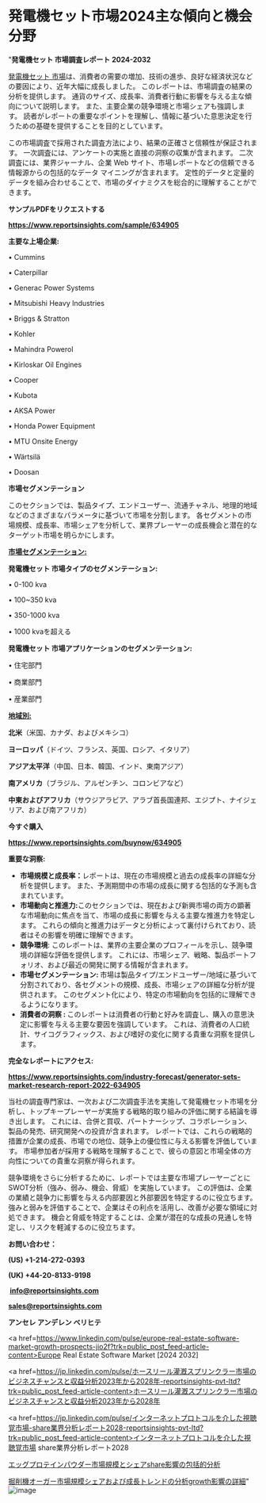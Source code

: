 # 発電機セット市場2024主な傾向と機会分野

"<strong>発電機セット 市場調査レポート 2024-2032</strong>

<a href=https://www.reportsinsights.com/sample/634905>発電機セット 市場</a>は、消費者の需要の増加、技術の進歩、良好な経済状況などの要因により、近年大幅に成長しました。 このレポートは、市場調査の結果の分析を提供します。 通貨のサイズ、成長率、消費者行動に影響を与える主な傾向について説明します。 また、主要企業の競争環境と市場シェアも強調します。 読者がレポートの重要なポイントを理解し、情報に基づいた意思決定を行うための基礎を提供することを目的としています。

この市場調査で採用された調査方法により、結果の正確さと信頼性が保証されます。 一次調査には、アンケートの実施と直接の洞察の収集が含まれます。 二次調査には、業界ジャーナル、企業 Web サイト、市場レポートなどの信頼できる情報源からの包括的なデータ マイニングが含まれます。 定性的データと定量的データを組み合わせることで、市場のダイナミクスを総合的に理解することができます。

<strong><b>サンプルPDFをリクエストする</b></strong>

<a href=https://www.reportsinsights.com/sample/634905><strong><u>https://www.reportsinsights.com/sample/634905</u></strong></a>

<strong>主要な上場企業:</strong>

• Cummins

• Caterpillar

• Generac Power Systems

• Mitsubishi Heavy Industries

• Briggs & Stratton

• Kohler

• Mahindra Powerol

• Kirloskar Oil Engines

• Cooper

• Kubota

• AKSA Power

• Honda Power Equipment

• MTU Onsite Energy

• Wärtsilä

• Doosan

<strong>市場セグメンテーション</strong>

このセクションでは、製品タイプ、エンドユーザー、流通チャネル、地理的地域などのさまざまなパラメータに基づいて市場を分割します。 各セグメントの市場規模、成長率、市場シェアを分析して、業界プレーヤーの成長機会と潜在的なターゲット市場を明らかにします。

<strong><u>市場セグメンテーション</u></strong><strong><u>:</u></strong>

<strong>発電機セット 市場タイプのセグメンテーション:</strong>

• 0-100 kva

• 100~350 kva

• 350-1000 kva

• 1000 kvaを超える

<strong>発電機セット 市場アプリケーションのセグメンテーション:</strong>

• 住宅部門

• 商業部門

• 産業部門

<strong><u>地域別</u></strong><strong><u>:</u></strong>

<strong>北米</strong>（米国、カナダ、およびメキシコ）

<strong>ヨーロッパ</strong>（ドイツ、フランス、英国、ロシア、イタリア）

<strong>アジア太平洋</strong>（中国、日本、韓国、インド、東南アジア）

<strong>南アメリカ</strong>（ブラジル、アルゼンチン、コロンビアなど）

<strong>中東およびアフリカ</strong>（サウジアラビア、アラブ首長国連邦、エジプト、ナイジェリア、および南アフリカ）

<strong>今すぐ購入</strong>

<a href=https://www.reportsinsights.com/buynow/634905><strong><u>https://www.reportsinsights.com/buynow/634905</u></strong></a>

<strong>重要な洞察:</strong>
<ul>
  <li><strong>市場規模と成長率：</strong>レポートは、現在の市場規模と過去の成長率の詳細な分析を提供します。 また、予測期間中の市場の成長に関する包括的な予測も含まれています。</li>
  <li><strong>市場動向と推進力:</strong>このセクションでは、現在および新興市場の両方の顕著な市場動向に焦点を当て、市場の成長に影響を与える主要な推進力を特定します。 これらの傾向と推進力はデータと分析によって裏付けられており、読者はその影響を明確に理解できます。</li>
  <li><strong>競争環境</strong>: このレポートは、業界の主要企業のプロフィールを示し、競争環境の詳細な評価を提供します。 これには、市場シェア、戦略、製品ポートフォリオ、および最近の開発に関する情報が含まれます。</li>
  <li><strong>市場セグメンテーション: </strong>市場は製品タイプ/エンドユーザー/地域に基づいて分割されており、各セグメントの規模、成長、市場シェアの詳細な分析が提供されます。 このセグメント化により、特定の市場動向を包括的に理解できるようになります。</li>
  <li><strong>消費者の洞察 : </strong>このレポートは消費者の行動と好みを調査し、購入の意思決定に影響を与える主要な要因を強調しています。 これは、消費者の人口統計、サイコグラフィックス、および嗜好の変化に関する貴重な洞察を提供します。</li>
</ul>
<strong>完全なレポートにアクセス:</strong>

<a href=https://www.reportsinsights.com/industry-forecast/generator-sets-market-research-report-2022-634905><strong><u><b>https://www.reportsinsights.com/industry-forecast/generator-sets-market-research-report-2022-634905</b></u></strong></a>

当社の調査専門家は、一次および二次調査手法を実施して発電機セット市場を分析し、トップキープレーヤーが実施する戦略的取り組みの評価に関する結論を導き出します。 これには、合併と買収、パートナーシップ、コラボレーション、製品の発売、研究開発への投資が含まれます。 レポートでは、これらの戦略的措置が企業の成長、市場での地位、競争上の優位性に与える影響を評価しています。 市場参加者が採用する戦略を理解することで、彼らの意図と市場全体の方向性についての貴重な洞察が得られます。

競争環境をさらに分析するために、レポートでは主要な市場プレーヤーごとにSWOT分析（強み、弱み、機会、脅威）を実施しています。 この評価は、企業の業績と競争力に影響を与える内部要因と外部要因を特定するのに役立ちます。 強みと弱みを評価することで、企業はその利点を活用し、改善が必要な領域に対処できます。 機会と脅威を特定することは、企業が潜在的な成長の見通しを特定し、リスクを軽減するのに役立ちます。

<strong>お問い合わせ：</strong>

<strong>(US) +1-214-272-0393</strong>

<strong>(UK) +44-20-8133-9198</strong>

<strong> </strong><a href=info@reportsinsights.com><strong><u>info@reportsinsights.com</u></strong></a>

<a href=sales@reportsinsights.com><strong><u>sales@reportsinsights.com</u></strong></a>

<strong>アンセレ アンデレン ベリヒテ</strong>

<a href=https://www.linkedin.com/pulse/europe-real-estate-software-market-growth-prospects-jio2f?trk=public_post_feed-article-content>Europe Real Estate Software Market [2024 2032]</a>

<a href=https://jp.linkedin.com/pulse/ホースリール灌漑スプリンクラー市場のビジネスチャンスと収益分析2023年から2028年-reportsinsights-pvt-ltd?trk=public_post_feed-article-content>ホースリール灌漑スプリンクラー市場のビジネスチャンスと収益分析2023年から2028年</a>

<a href=https://jp.linkedin.com/pulse/インターネットプロトコルを介した視聴覚市場-share業界分析レポート2028-reportsinsights-pvt-ltd?trk=public_post_feed-article-content>インターネットプロトコルを介した視聴覚市場 share業界分析レポート2028</a>

<a href=https://www.linkedin.com/pulse/エッグプロテインパウダー市場規模とシェアshare影響の包括的分析-reports-insights-expert/>エッグプロテインパウダー市場規模とシェアshare影響の包括的分析</a>

<a href=https://www.linkedin.com/pulse/掘削機オーガー市場規模シェアおよび成長トレンドの分析growth影響の詳細-tribunal-analytics-360-gb9ke/>掘削機オーガー市場規模シェアおよび成長トレンドの分析growth影響の詳細</a>"
![image](https://github.com/gayatrid12/RItrends/assets/158473851/9e5a5181-ea09-42a7-bc5b-f2d8ac8af4e6)
